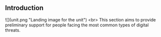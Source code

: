 
## Introduction

![](unit.png &quot;Landing image for the unit&quot;)
&lt;br&gt;
This section aims to provide preliminary support for people facing the most common types of digital threats.